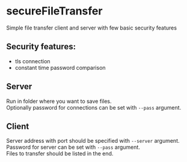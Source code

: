 # secureFileTransfer
Simple file transfer client and server with few basic security features

## Security features:
- tls connection
- constant time password comparison

## Server

Run in folder where you want to save files.  
Optionally password for connections can be set with ```--pass``` argument.

## Client

Server address with port should be specified with ```--server``` argument.   
Password for server can be set with ```--pass``` argument.  
Files to transfer should be listed in the end.

